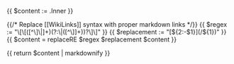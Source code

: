 {{ $content := .Inner }}

{{/* Replace [[WikiLinks]] syntax with proper markdown links */}}
{{ $regex := "\\[\\[([^\\]\\|]+)(?:\\|([^\\]]+))?\\]\\]" }}
{{ $replacement := "[${2:-$1}](/${1})" }}
{{ $content = replaceRE $regex $replacement $content }}

{{ return $content | markdownify }} 